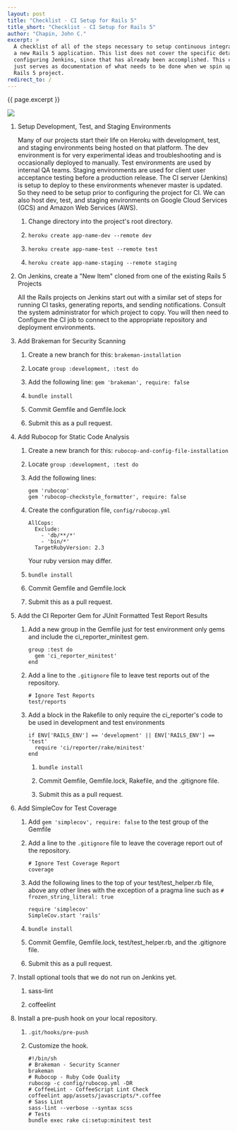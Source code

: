 ```yaml
---
layout: post
title: "Checklist - CI Setup for Rails 5"
title_short: "Checklist - CI Setup for Rails 5"
author: "Chapin, John C."
excerpt: >
  A checklist of all of the steps necessary to setup continuous integration for
  a new Rails 5 application. This list does not cover the specific details of
  configuring Jenkins, since that has already been accomplished. This checklist
  just serves as documentation of what needs to be done when we spin up a new
  Rails 5 project.
redirect_to: /
---
```


{{ page.excerpt }}

<img class="img-responsive" src="{{ page.image }}">

1.  Setup Development, Test, and Staging Environments

    Many of our projects start their life on Heroku with development, test, and
    staging environments being hosted on that platform. The dev environment is
    for very experimental ideas and troubleshooting and is occasionally deployed
    to manually. Test environments are used by internal QA teams. Staging
    environments are used for client user acceptance testing before a
    production release. The CI server (Jenkins) is setup to deploy to these
    environments whenever master is updated. So they need to be setup prior to
    configuring the project for CI. We can also host dev, test, and staging
    environments on Google Cloud Services (GCS) and Amazon Web Services (AWS).

    1.  Change directory into the project's root directory.

    1.  ```heroku create app-name-dev --remote dev```

    1.  ```heroku create app-name-test --remote test```

    1.  ```heroku create app-name-staging --remote staging```

1.  On Jenkins, create a "New Item" cloned from one of the existing Rails 5
    Projects

    All the Rails projects on Jenkins start out with a similar set of steps for
    running CI tasks, generating reports, and sending notifications. Consult
    the system administrator for which project to copy. You will then need to
    Configure the CI job to connect to the appropriate repository and deployment
    environments.

1.  Add Brakeman for Security Scanning

    1.  Create a new branch for this: ```brakeman-installation```

    1.  Locate ```group :development, :test do```

    1.  Add the following line: ```gem 'brakeman', require: false```

    1.  ```bundle install```

    1.  Commit Gemfile and Gemfile.lock

    1.  Submit this as a pull request.

1.  Add Rubocop for Static Code Analysis

    1.  Create a new branch for this: ```rubocop-and-config-file-installation```

    1.  Locate ```group :development, :test do```

    1.  Add the following lines:

        ```
        gem 'rubocop'
        gem 'rubocop-checkstyle_formatter', require: false
        ```

    1.  Create the configuration file, ```config/rubocop.yml```

        ```
        AllCops:
          Exclude:
            - 'db/**/*'
            - 'bin/*'
          TargetRubyVersion: 2.3
        ```

        Your ruby version may differ.

    1.  ```bundle install```

    1.  Commit Gemfile and Gemfile.lock

    1.  Submit this as a pull request.

1.  Add the CI Reporter Gem for JUnit Formatted Test Report Results

    1.  Add a new group in the Gemfile just for test environment only gems and
        include the ci_reporter_minitest gem.

        ```
        group :test do
          gem 'ci_reporter_minitest'
        end
        ```

    1.  Add a line to the ```.gitignore``` file to leave test reports out of the
        repository.

        ```
        # Ignore Test Reports
        test/reports
        ```

    1.  Add a block in the Rakefile to only require the ci_reporter's code to be
        used in development and test environments

        ```
        if ENV['RAILS_ENV'] == 'development' || ENV['RAILS_ENV'] == 'test'
          require 'ci/reporter/rake/minitest'
        end
        ```
        1.  ```bundle install```

        1.  Commit Gemfile, Gemfile.lock, Rakefile, and the .gitignore file.

        1.  Submit this as a pull request.

1.  Add SimpleCov for Test Coverage

    1.  Add ```gem 'simplecov', require: false``` to the test group of the
        Gemfile

    1.  Add a line to the ```.gitignore``` file to leave the coverage report out
        of the repository.

        ```
        # Ignore Test Coverage Report
        coverage
        ```

    1.  Add the following lines to the top of your test/test_helper.rb file,
        above any other lines with the exception of a pragma line such as
        ```# frozen_string_literal: true```

        ```
        require 'simplecov'
        SimpleCov.start 'rails'
        ```

    1.  ```bundle install```

    1.  Commit Gemfile, Gemfile.lock, test/test_helper.rb, and the .gitignore
        file.

    1.  Submit this as a pull request.

1.  Install optional tools that we do not run on Jenkins yet.

    1.  sass-lint

    1.  coffeelint

1.  Install a pre-push hook on your local repository.

    1.  ```.git/hooks/pre-push```

    1.  Customize the hook.

        ```
        #!/bin/sh
        # Brakeman - Security Scanner
        brakeman
        # Rubocop - Ruby Code Quality
        rubocop -c config/rubocop.yml -DR
        # CoffeeLint - CoffeeScript Lint Check
        coffeelint app/assets/javascripts/*.coffee
        # Sass Lint
        sass-lint --verbose --syntax scss
        # Tests
        bundle exec rake ci:setup:minitest test
        ```
